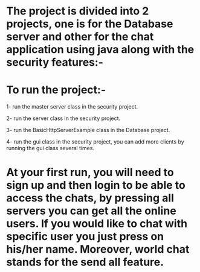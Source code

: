 # The project is divided into 2 projects, one is for the Database server and other for the chat application using java along with the security features:-

# To run the project:-

1- run the master server class in the security project.

2- run the server class in the security project.

3- run the BasicHttpServerExample class in the Database project.

4- run the gui class in the security project, you can add more clients by running the gui class several times.

# At your first run, you will need to sign up and then login to be able to access the chats, by pressing all servers you can get all the online users. If you would like to chat with specific user you just press on his/her name. Moreover, world chat stands for the send all feature.

